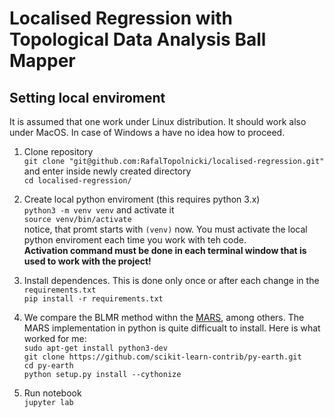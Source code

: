 # Localised Regression with Topological Data Analysis Ball Mapper


## Setting local enviroment
It is assumed that one work under Linux distribution. It should work also under MacOS. In case of Windows a have no idea how to proceed.

1. Clone repository  
`git clone "git@github.com:RafalTopolnicki/localised-regression.git"`  
and enter inside newly created directory  
`cd localised-regression/`
2. Create local python enviroment (this requires python 3.x)  
`python3 -m venv venv`
and activate it  
`source venv/bin/activate`  
notice, that promt starts with `(venv)` now. You must activate the local python enviroment each time you work with teh code.   
**Activation command must be done in each terminal window that is used to work with the project!**
3. Install dependences. This is done only once or after each change in the `requirements.txt`  
`pip install -r requirements.txt`
4. We compare the BLMR method withn the [MARS](https://towardsdatascience.com/mars-multivariate-adaptive-regression-splines-how-to-improve-on-linear-regression-e1e7a63c5eae), among others. The MARS implementation in python is quite difficualt to install. Here is what worked for me:  
`sudo apt-get install python3-dev`  
`git clone https://github.com/scikit-learn-contrib/py-earth.git`  
`cd py-earth`  
`python setup.py install --cythonize`

4. Run notebook  
`jupyter lab`

